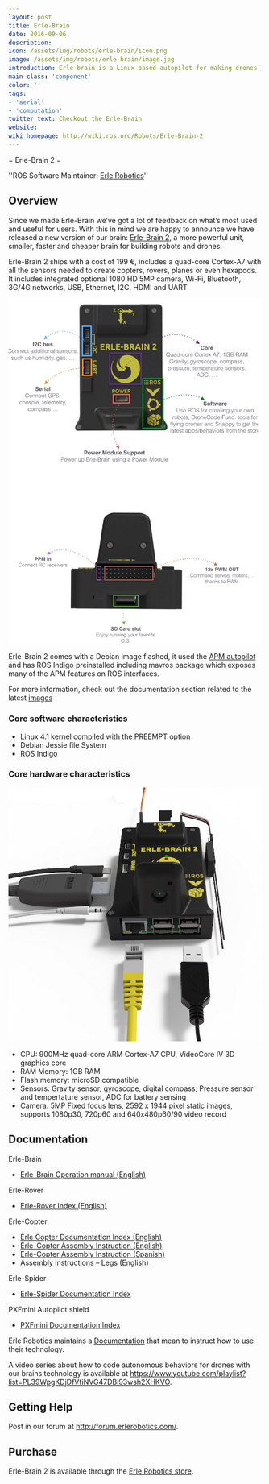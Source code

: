 ```yaml
---
layout: post
title: Erle-Brain
date: 2016-09-06
description:
icon: /assets/img/robots/erle-brain/icon.png
image: /assets/img/robots/erle-brain/image.jpg
introduction: Erle-brain is a Linux-based autopilot for making drones. It consists of a BeagleBone Black and a PixHawk Fire cape that put together conform a 1GHz Cortex-A8 embedded computer that has 29 sensors and many interfacing possibilities.
main-class: 'component'
color: ''
tags:
- 'aerial'
- 'computation'
twitter_text: Checkout the Erle-Brain
website: 
wiki_homepage: http://wiki.ros.org/Robots/Erle-Brain-2
---
```


= Erle-Brain 2 =

''ROS Software Maintainer: [Erle Robotics](http://erlerobotics.com)''

## Overview
Since we made Erle-Brain we’ve got a lot of feedback on what’s most used and useful for users. With this in mind we are happy to announce we have released a new version of our brain: [Erle-Brain 2](http://erlerobotics.com/blog/product/erle-brain-v2/), a more powerful unit, smaller, faster and cheaper brain for building robots and drones.

Erle-Brain 2 ships with a cost of 199 €, includes a quad-core Cortex-A7 with all the sensors needed to create copters, rovers, planes or even hexapods. It includes integrated optional 1080 HD 5MP camera, Wi-Fi, Bluetooth, 3G/4G networks, USB, Ethernet, I2C, HDMI and UART.

![input output](/assets/img/robots/erle-brain/io.png)

Erle-Brain 2 comes with a Debian image flashed, it used the [APM autopilot](http://ardupilot.com/) and has ROS Indigo preinstalled including mavros package which exposes many of the APM features on ROS interfaces.

For more information, check out the documentation section related to the latest [images](http://erlerobotics.com/docs/Artificial_Brains_and_Autopilots/Operating_System_images/Debian.html)

### Core software characteristics
 * Linux 4.1 kernel compiled with the PREEMPT option
 * Debian Jessie file System
 * ROS Indigo

### Core hardware characteristics
![connectors](/assets/img/robots/erle-brain/connectors.jpg)

 * CPU: 900MHz quad-core ARM Cortex-A7 CPU, VideoCore IV 3D graphics core
 * RAM Memory:  1GB RAM
 * Flash memory: microSD compatible
 * Sensors: Gravity sensor, gyroscope, digital compass, Pressure sensor and tempertature sensor, ADC for battery sensing
 * Camera: 5MP Fixed focus lens, 2592 x 1944 pixel static images, supports 1080p30, 720p60 and 640x480p60/90 video record

## Documentation

Erle-Brain

 * [Erle-Brain Operation manual (English)](http://erlerobotics.com/docs/Artificial_Brains_and_Autopilots/Erle-Brain_2/index.html)

Erle-Rover

 * [Erle-Rover Index (English)](http://erlerobotics.com/docs/Robots/Erle-Rover/index.html)

Erle-Copter

 * [Erle Copter Documentation Index (English)](http://erlerobotics.com/docs/Robots/Erle-Copter/index.html)
 * [Erle-Copter Assembly Instruction (English)](http://goo.gl/eEW5B8)
 * [Erle-Copter Assembly Instruction (Spanish)](http://goo.gl/ASYhTo)
 * [Assembly instructions – Legs (English)](http://erlerobotics.com/docs/Robots/Common_Parts/Legs_Assembly.html)


Erle-Spider

 * [Erle-Spider Documentation Index](http://erlerobotics.com/docs/Robots/Erle-Spider/index.html)

PXFmini Autopilot shield

 * [PXFmini Documentation Index](http://erlerobotics.com/docs/Artificial_Brains_and_Autopilots/Autopilot_shields/PXFmini/index.html)

Erle Robotics maintains a [Documentation](http://erlerobotics.com/docs) that mean to instruct how to use their technology.

A video series about how to code autonomous behaviors for drones with our brains technology is available at https://www.youtube.com/playlist?list=PL39WpgKDjDfVfiNVG47DBi93wsh2XHKVO.

## Getting Help
Post in our forum at http://forum.erlerobotics.com/.

## Purchase
Erle-Brain 2 is available through the [Erle Robotics store](https://erlerobotics.com/blog/tienda/).
